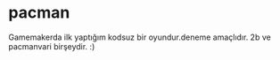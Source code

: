 # pacman
Gamemakerda ilk yaptığım kodsuz bir oyundur.deneme amaçlıdır. 2b ve pacmanvari birşeydir. :)
